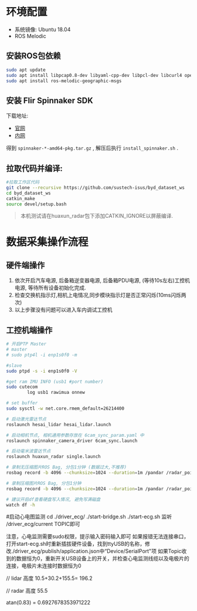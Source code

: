 
# 环境配置

* 系统镜像: Ubuntu 18.04
* ROS Melodic


## 安装ROS包依赖

```bash
sudo apt update
sudo apt install libpcap0.8-dev libyaml-cpp-dev libpcl-dev libcurl4 openssl-dev curl libboost-all-dev dpkg libusb-1.0-0-dev
sudo apt install ros-melodic-geographic-msgs
```

## 安装 Flir Spinnaker SDK

下载地址: 
* [官网](https://www.flir.asia/support-center/iis/machine-vision/downloads/spinnaker-sdk-and-firmware-download/)   
* [内网](http://fs.isus.tech/library/9600aab3-9b02-4fab-b3a0-6081a934964c/%E5%B8%B8%E7%94%A8%E4%B8%8B%E8%BD%BD/byd/blackflys)

得到 `spinnaker-*-amd64-pkg.tar.gz` , 解压后执行 `install_spinnaker.sh` .

## 拉取代码并编译:

```bash
#拉取工作区代码
git clone --recursive https://github.com/sustech-isus/byd_dataset_ws
cd byd_dataset_ws
catkin_make
source devel/setup.bash

```
> 本机测试请在huaxun_radar包下添加CATKIN_IGNORE以屏蔽编译.



# 数据采集操作流程

## 硬件端操作

1. 依次开启汽车电源, 后备箱逆变器电源, 后备箱PDU电源, (等待10s左右)工控机电源, 等待所有设备初始化完成.
2. 检查交换机指示灯,相机上电情况,同步模块指示灯是否正常闪烁(10ms闪烁两次)
3. 以上步骤没有问题可以进入车内调试工控机

## 工控机端操作

```bash
# 开启PTP Master
# master
# sudo ptp4l -i enp1s0f0 -m

#slave
sudo ptpd -s -i enp1s0f0 -V

#get ram IMU INFO (usb1 #port number)
sudo cutecom
        log usb1 rawimua onnew

# set buffer
sudo sysctl -w net.core.rmem_default=26214400

# 启动激光雷达节点
roslaunch hesai_lidar hesai_lidar.launch

# 启动相机节点, 相机通用参数存放在 6cam_sync_param.yaml 中
roslaunch spinnaker_camera_driver 6cam_sync.launch

# 启动毫米波雷达节点
roslaunch huaxun_radar single.launch

# 录制无压缩图片ROS Bag, 分包1分钟 (数据过大,不推荐)
rosbag record -b 4096 --chunksize=1024 --duration=1m /pandar /radar_points /radar_tracks /cameras/180_front/image_color /cameras/230_front_left/image_color /cameras/130_front_right/image_color /cameras/290_rear_left/image_color /cameras/070_rear_right/image_color /cameras/000_rear/image_color

# 录制压缩图片ROS Bag, 分包1分钟
rosbag record -b 4096 --chunksize=1024 --duration=1m /pandar /radar_points /radar_tracks /cameras/180_front/image_color/compressed /cameras/230_front_left/image_color/compressed /cameras/130_front_right/image_color/compressed /cameras/290_rear_left/image_color/compressed /cameras/070_rear_right/image_color/compressed /cameras/000_rear/image_color/compressed

# 建议开启df查看硬盘写入情况, 避免写满磁盘
watch df -h
```

#启动心电图监测
cd ./driver_ecg/
./start-bridge.sh
./start-ecg.sh
监听 /driver_ecg/current TOPIC即可

注意，心电监测需要sudo权限，提示输入密码输入即可
如果报错无法连接串口，打开start-ecg.sh时重新插拔硬件设备，找到ttyUSB的名称，修改./driver_ecg/publish/application.json中“Device/SerialPort"项
如果Topic收到的数据恒为0，重新开关USB设备上的开关，并检查心电监测线缆以及电极片的连接，电极片未连接时数据恒为0





// lidar 高度
10.5+30.2+155.5= 196.2

// radar 高度
55.5

atan(0.83) = 0.6927678353971222